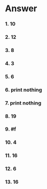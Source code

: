 # Answer

### 1. 10
### 2. 12
### 3. 8
### 4. 3
### 5. 6
### 6. print nothing
### 7. print nothing
### 8. 19
### 9. #f
### 10. 4
### 11. 16
### 12. 6
### 13. 16
